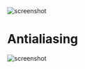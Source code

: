 <img src="https://i.imgur.com/zHGSMUW.png" alt="screenshot"/>

# Antialiasing

<img src="https://i.imgur.com/FFUrVYZ.png" alt="screenshot"/>
